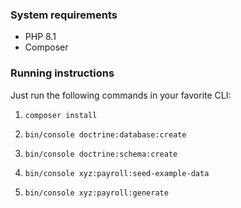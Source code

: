 ### System requirements
* PHP 8.1
* Composer

### Running instructions 

Just run the following commands in your favorite CLI:

1. `composer install`

2. `bin/console doctrine:database:create`

3. `bin/console doctrine:schema:create`

4. `bin/console xyz:payroll:seed-example-data`

5. `bin/console xyz:payroll:generate`

